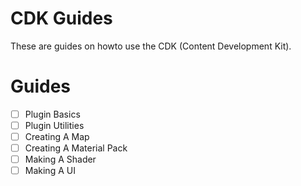 # CDK Guides
These are guides on howto use the CDK (Content Development Kit).

# Guides
- [ ] Plugin Basics
- [ ] Plugin Utilities
- [ ] Creating A Map
- [ ] Creating A Material Pack
- [ ] Making A Shader
- [ ] Making A UI
